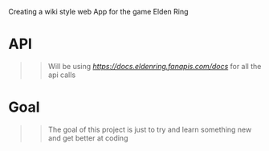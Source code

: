 Creating a wiki style web App for the game Elden Ring

# API

> > Will be using *https://docs.eldenring.fanapis.com/docs* for all the api calls

# Goal

> > The goal of this project is just to try and learn something new and get better at coding

